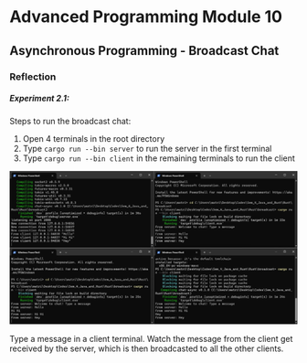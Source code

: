 # Advanced Programming Module 10

## Asynchronous Programming - Broadcast Chat

### Reflection

##### Experiment 2.1:
Steps to run the broadcast chat:
1. Open 4 terminals in the root directory
2. Type `cargo run --bin server` to run the server in the first terminal
3. Type `cargo run --bin client` in the remaining terminals to run the client

![Server and Clients](images/experiment_21.jpg)

Type a message in a client terminal. Watch the message from the client get received by the server, which is then broadcasted to all the other clients.